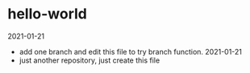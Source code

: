 # hello-world
 2021-01-21
  - add one branch and edit this file to try branch function.
 2021-01-21
  - just another repository, just create this file
